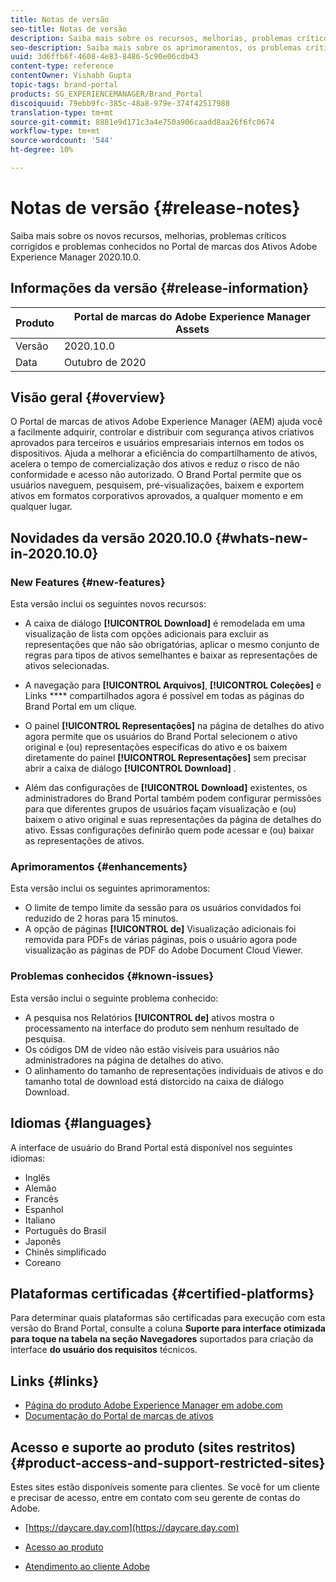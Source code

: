 ```yaml
---
title: Notas de versão
seo-title: Notas de versão
description: Saiba mais sobre os recursos, melhorias, problemas críticos corrigidos e problemas conhecidos no Portal de marcas dos ativos Adobe Experience Manager 2020.10.0.
seo-description: Saiba mais sobre os aprimoramentos, os problemas críticos corrigidos e os problemas conhecidos no Portal de marcas dos ativos Adobe Experience Manager 2020.10.0.
uuid: 3d6ffb6f-4608-4e83-8486-5c90e06cdb43
content-type: reference
contentOwner: Vishabh Gupta
topic-tags: brand-portal
products: SG_EXPERIENCEMANAGER/Brand_Portal
discoiquuid: 79ebb9fc-385c-48a8-979e-374f42517988
translation-type: tm+mt
source-git-commit: 8881e9d171c3a4e750a906caadd8aa26f6fc0674
workflow-type: tm+mt
source-wordcount: '544'
ht-degree: 10%

---
```



# Notas de versão {#release-notes}

Saiba mais sobre os novos recursos, melhorias, problemas críticos corrigidos e problemas conhecidos no Portal de marcas dos Ativos Adobe Experience Manager 2020.10.0.

## Informações da versão {#release-information}

| Produto | Portal de marcas do Adobe Experience Manager Assets |
|---|---|
| Versão | 2020.10.0 |
| Data | Outubro de 2020 |

## Visão geral {#overview}

O Portal de marcas de ativos Adobe Experience Manager (AEM) ajuda você a facilmente adquirir, controlar e distribuir com segurança ativos criativos aprovados para terceiros e usuários empresariais internos em todos os dispositivos. Ajuda a melhorar a eficiência do compartilhamento de ativos, acelera o tempo de comercialização dos ativos e reduz o risco de não conformidade e acesso não autorizado. O Brand Portal permite que os usuários naveguem, pesquisem, pré-visualizações, baixem e exportem ativos em formatos corporativos aprovados, a qualquer momento e em qualquer lugar.

## Novidades da versão 2020.10.0 {#whats-new-in-2020.10.0}

### New Features {#new-features}

Esta versão inclui os seguintes novos recursos:

* A caixa de diálogo **[!UICONTROL Download]** é remodelada em uma visualização de lista com opções adicionais para excluir as representações que não são obrigatórias, aplicar o mesmo conjunto de regras para tipos de ativos semelhantes e baixar as representações de ativos selecionadas.

<!--
* The new **[!UICONTROL Download]** dialog now appears with all the renditions of the selected assets or folders containing assets in a list view, wherein the Brand Portal users can apply same set of renditions for similar asset types and download the selected asset renditions. 
-->

* A navegação para **[!UICONTROL Arquivos]**, **[!UICONTROL Coleções]** e Links **** compartilhados agora é possível em todas as páginas do Brand Portal em um clique.

* O painel **[!UICONTROL Representações]** na página de detalhes do ativo agora permite que os usuários do Brand Portal selecionem o ativo original e (ou) representações específicas do ativo e os baixem diretamente do painel **[!UICONTROL Representações]** sem precisar abrir a caixa de diálogo **[!UICONTROL Download]** .

<!--
Brand Portal users can exclude specific renditions which are not required and directly download the original asset and its renditions from the **[!UICONTROL Renditions]** panel on the asset details page. 
-->

* Além das configurações de **[!UICONTROL Download]** existentes, os administradores do Brand Portal também podem configurar permissões para que diferentes grupos de usuários façam visualização e (ou) baixem o ativo original e suas representações da página de detalhes do ativo. Essas configurações definirão quem pode acessar e (ou) baixar as representações de ativos.

### Aprimoramentos {#enhancements}

Esta versão inclui os seguintes aprimoramentos:

* O limite de tempo limite da sessão para os usuários convidados foi reduzido de 2 horas para 15 minutos.
* A opção de páginas **[!UICONTROL de]** Visualização adicionais foi removida para PDFs de várias páginas, pois o usuário agora pode visualização as páginas de PDF do Adobe Document Cloud Viewer.


<!--
### Critical Issues Fixed {#critical-issues-fixed}

This release includes fixes to the following critical issue:

* The users are not able to view the PDF pages if the PDF contains sub assets.
-->

### Problemas conhecidos {#known-issues}

Esta versão inclui o seguinte problema conhecido:

* A pesquisa nos Relatórios **[!UICONTROL de]** ativos mostra o processamento na interface do produto sem nenhum resultado de pesquisa.
* Os códigos DM de vídeo não estão visíveis para usuários não administradores na página de detalhes do ativo.
* O alinhamento do tamanho de representações individuais de ativos e do tamanho total de download está distorcido na caixa de diálogo Download.



<!--
* Download Settings configuration to configure asset download from Brand Portal. Fast download, custom renditions, and system renditions are the available configurations. 
-->

<!--
* Document Viewer has been introduced to enhance the PDF viewing experience. New options are available for viewing the PDF files in Brand Portal.

* Advances in the asset download process which improves the Brand Portal user experience while [downloading assets from Brand Portal](brand-portal-download-assets.md). Brand Portal administrators can configure **[!UICONTROL Fast Download]**, **[!UICONTROL Custom Renditions]**, and **[!UICONTROL System Renditions]** from the **[!UICONTROL Download]** settings. 

For details, see [what's new in Brand Portal 6.4.7](whats-new.md). 

### Critical Issues Fixed {#critical-issues-fixed-647}

This release includes fixes to the following critical issues:

* The viewer users are not permitted to share link for collections but the option to share is visible to them on the product interface.

* The **[!UICONTROL Download]** button on the options bar does not list all the licensed assets of the selected folder.

* The search takes longer to show the results for certain keywords.

* The **[!UICONTROL Agree]** and **[!UICONTROL Disagree]** check boxes does not appear on bulk selection of licensed and unlicensed assets during download.

* Filter-based search shows processing on the product interface with no search result. 

* The assets do not download from share link if the shared folder contains numerous and large assets.


### Known Issues {#known-issues-647}

This release includes the following known issues:

* If multiple assets are selected, license text does not appear on clicking Terms and Conditions on the license agreement page during download using share link.   

-->

## Idiomas {#languages}

A interface de usuário do Brand Portal está disponível nos seguintes idiomas:

* Inglês
* Alemão
* Francês
* Espanhol
* Italiano
* Português do Brasil
* Japonês
* Chinês simplificado
* Coreano

## Plataformas certificadas {#certified-platforms}

Para determinar quais plataformas são certificadas para execução com esta versão do Brand Portal, consulte a coluna **Suporte para interface otimizada para toque na tabela na seção Navegadores** suportados para criação da interface **do usuário dos requisitos** [](https://helpx.adobe.com/experience-manager/6-4/sites/deploying/using/technical-requirements.html)técnicos.

## Links {#links}

* [Página do produto Adobe Experience Manager em adobe.com](http://www.adobe.com/in/marketing-cloud/experience-manager.html)
* [Documentação do Portal de marcas de ativos](https://helpx.adobe.com/br/experience-manager/brand-portal/user-guide.html)

## Acesso e suporte ao produto (sites restritos) {#product-access-and-support-restricted-sites}

Estes sites estão disponíveis somente para clientes. Se você for um cliente e precisar de acesso, entre em contato com seu gerente de contas do Adobe.

* [https://daycare.day.com](https://daycare.day.com)

* [Acesso ao produto](https://login.marketing.adobe.com)

* [Atendimento ao cliente Adobe](https://helpx.adobe.com/contact.html)
